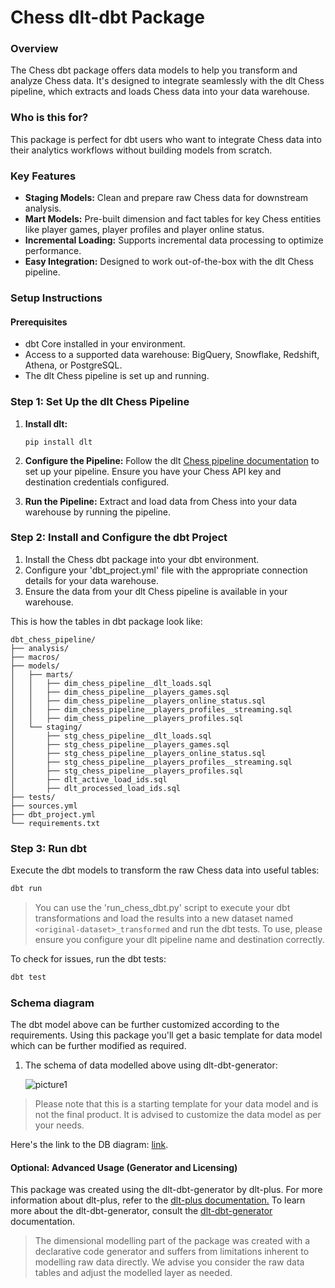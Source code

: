 # Chess dlt-dbt Package

### Overview
The Chess dbt package offers data models to help you transform and analyze Chess data. It's designed to integrate seamlessly with the dlt Chess pipeline, which extracts and loads Chess data into your data warehouse.

### Who is this for?
This package is perfect for dbt users who want to integrate Chess data into their analytics workflows without building models from scratch.

### Key Features
- **Staging Models:** Clean and prepare raw Chess data for downstream analysis.
- **Mart Models:** Pre-built dimension and fact tables for key Chess entities like player games, player profiles and player online status.
- **Incremental Loading:** Supports incremental data processing to optimize performance.
- **Easy Integration:** Designed to work out-of-the-box with the dlt Chess pipeline.

### Setup Instructions

#### Prerequisites
- dbt Core installed in your environment.
- Access to a supported data warehouse: BigQuery, Snowflake, Redshift, Athena, or PostgreSQL.
- The dlt Chess pipeline is set up and running.

### Step 1: Set Up the dlt Chess Pipeline
1. **Install dlt:**
   ``` 
   pip install dlt
   ```
2. **Configure the Pipeline:**
   Follow the dlt [Chess pipeline documentation](https://dlthub.com/docs/dlt-ecosystem/verified-sources/chess) to set up your pipeline. Ensure you have your Chess API key and destination credentials configured.

3. **Run the Pipeline:**
   Extract and load data from Chess into your data warehouse by running the pipeline.

### Step 2: Install and Configure the dbt Project

1. Install the Chess dbt package into your dbt environment.
2. Configure your 'dbt_project.yml' file with the appropriate connection details for your data warehouse.
3. Ensure the data from your dlt Chess pipeline is available in your warehouse.

This is how the tables in dbt package look like:

```text
dbt_chess_pipeline/
├── analysis/
├── macros/
├── models/
│   ├── marts/
│   │   ├── dim_chess_pipeline__dlt_loads.sql
│   │   ├── dim_chess_pipeline__players_games.sql
│   │   ├── dim_chess_pipeline__players_online_status.sql
│   │   ├── dim_chess_pipeline__players_profiles__streaming.sql
│   │   ├── dim_chess_pipeline__players_profiles.sql
│   └── staging/
│       ├── stg_chess_pipeline__dlt_loads.sql
│       ├── stg_chess_pipeline__players_games.sql
│       ├── stg_chess_pipeline__players_online_status.sql
│       ├── stg_chess_pipeline__players_profiles__streaming.sql
│       ├── stg_chess_pipeline__players_profiles.sql
│       ├── dlt_active_load_ids.sql
│       ├── dlt_processed_load_ids.sql
├── tests/
├── sources.yml
├── dbt_project.yml
└── requirements.txt
```

### Step 3: Run dbt
Execute the dbt models to transform the raw Chess data into useful tables:

```sh
dbt run
```

>You can use the 'run_chess_dbt.py' script to execute your dbt transformations and load the results into a 
>new dataset named `<original-dataset>_transformed` and run the dbt tests. To use, please ensure you configure 
>your dlt pipeline name and destination correctly.

To check for issues, run the dbt tests:

```sh
dbt test
```

### Schema diagram
The dbt model above can be further customized according to the requirements. Using this package you'll get a basic template
for data model which can be further modified as required.

1. The schema of data modelled above using dlt-dbt-generator:
    
   ![picture1](https://storage.googleapis.com/dlt-blog-images/Chess-dlt-dbt-package.png)

> Please note that this is a starting template for your data model and is not the final product. It is advised to customize the
> data model as per your needs.

Here's the link to the DB diagram: [link](https://dbdiagram.io/d/Chess-dlt-dbt-package-66ff678dfb079c7ebd4c4471).

#### Optional: Advanced Usage (Generator and Licensing)

This package was created using the dlt-dbt-generator by dlt-plus. For more information about dlt-plus, refer to the 
[dlt-plus documentation.](https://dlt-plus.netlify.app/docs/plus/intro/) To learn more about the dlt-dbt-generator, 
consult the [dlt-dbt-generator](https://dlt-plus.netlify.app/docs/plus/dlt_dbt_generator/#5-running-dbt-package-directly) documentation.

> The dimensional modelling part of the package was created with a declarative code generator and suffers from 
> limitations inherent to modelling raw data directly. We advise you consider the raw data tables and adjust 
> the modelled layer as needed.